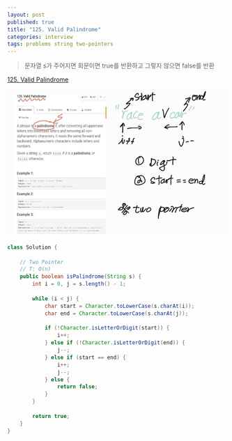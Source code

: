 ```yaml
---
layout: post
published: true
title: "125. Valid Palindrome"
categories: interview
tags: problems string two-pointers 
---
```


> 문자열 s가 주어지면 회문이면 true를 반환하고 그렇지 않으면 false를 반환

[125. Valid Palindrome](https://leetcode.com/problems/valid-palindrome/)

![](/assets/img/valid-palindrome.jpg)

```java
class Solution {
    
    // Two Pointer
    // T: O(n)
    public boolean isPalindrome(String s) {
        int i = 0, j = s.length() - 1;
        
        while (i < j) {
            char start = Character.toLowerCase(s.charAt(i));
            char end = Character.toLowerCase(s.charAt(j));
            
            if (!Character.isLetterOrDigit(start)) {
                i++;
            } else if (!Character.isLetterOrDigit(end)) {
                j--;
            } else if (start == end) {
                i++; 
                j--;
            } else {
                return false;
            }
        }
        
        return true;
    }
}